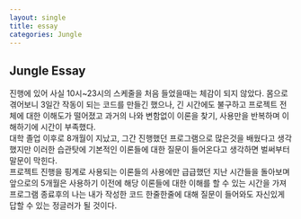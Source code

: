```yaml
---
layout: single
title: essay
categories: Jungle
---
```


## Jungle Essay
진행에 있어 사실 10시~23시의 스케줄을 처음 들었을때는 체감이 되지 않았다. 몸으로 겪어보니 3일간 작동이 되는 코드를 만들긴 했으나, 긴 시간에도 불구하고 프로젝트 전체에 대한 이해도가 떨어졌고 과거의 나와 변함없이 이론을 찾기, 사용만을 반복하며 이해하기에 시간이 부족했다.<br>
대학 졸업 이후로 8개월이 지났고, 그간 진행했던 프로그램으로 많은것을 배웠다고 생각했지만 이러한 습관탓에 기본적인 이론들에 대한 질문이 들어온다고 생각하면 벌써부터 말문이 막힌다.<br>
프로젝트 진행을 핑계로 사용되는 이론들의 사용에만 급급했던 지난 시간들을 돌아보며 앞으로의 5개월은 사용하기 이전에 해당 이론들에 대한 이해를 할 수 있는 시간을 가져 프로그램 종료후의 나는 내가 작성한 코드 한줄한줄에 대해 질문이 들어와도 자신있게 답할 수 있는 정글러가 될 것이다.<br>
